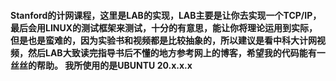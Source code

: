 #### Stanford的计网课程，这里是LAB的实现，LAB主要是让你去实现一个TCP/IP，最后会用LINUX的测试框架来测试，十分的有意思，能让你将理论运用到实际，但是也是蛮难的，因为实验书和视频都是比较抽象的，所以建议是看中科大计网视频，然后LAB大致读完指导书后不懂的地方参考网上的博客，希望我的代码能有一丝丝的帮助。 我所使用的是UBUNTU 20.x.x.x 
